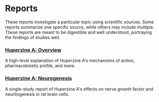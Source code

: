 # Reports

These reports investigate a particular topic using scientific sources. Some reports summarize one specific source, while others may include multiple. These reports are meant to be digestible and well understood, portraying the findings of studies well.

### [Huperzine A: Overview](reports/huperzine_a_overview.md)

A high-level explanation of Huperzine A's mechanisms of action, pharmacokinetic profile, and more.

### [Huperzine A: Neurogenesis](reports//huperzine_a_neurogenesis.md)

A single-study report of Huperzine A's effects on nerve growth factor and neuritogenesis in rat brain cells.
